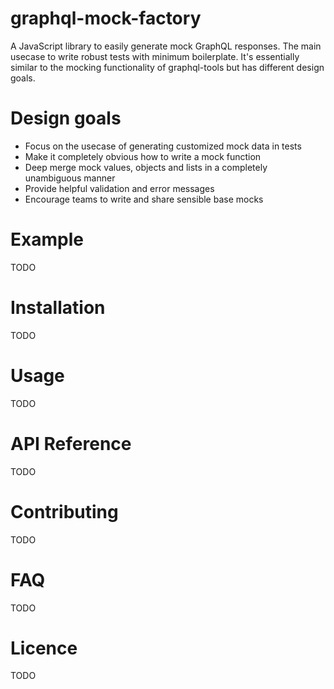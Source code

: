 # graphql-mock-factory

A JavaScript library to easily generate mock GraphQL responses. The main usecase to write robust tests with minimum boilerplate. It's essentially similar to the mocking functionality of graphql-tools but has different design goals.

# Design goals

- Focus on the usecase of generating customized mock data in tests
- Make it completely obvious how to write a mock function
- Deep merge mock values, objects and lists in a completely unambiguous manner
- Provide helpful validation and error messages
- Encourage teams to write and share sensible base mocks

# Example

TODO

# Installation

TODO

# Usage

TODO

# API Reference

TODO

# Contributing

TODO

# FAQ

TODO

# Licence

TODO
